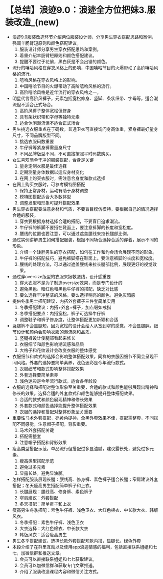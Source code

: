 # 【总结】浪迹9.0：浪迹全方位把妹3.服装改造_(new)

-   浪迹9.0服装改造环节介绍两位服装设计师，分享男生穿衣搭配思路和案例，强调羊肠臂短原则和颜色搭配建议。
    1.  服装设计师分享男生穿衣搭配思路和案例。
    2.  着重介绍羊肠臂短原则和颜色搭配建议。
    3.  提醒不要过于花俏，黑白灰是不会出错的颜色。
-   流行的嘻哈风格在穿衣风格上的影响，中国嘻哈节目的火爆带动了高阶嘻哈风格的流行。
    1.  嘻哈风格在穿衣风格上的影响。
    2.  中国嘻哈节目的火爆带动了高阶嘻哈风格的流行。
    3.  高阶嘻哈风格是近年流行的穿衣风格之一。
-   明星代言高阶风裤子，元素包括宽松修身、竖脚、条状织带、字母等，适合潮流但不适合正式场合。
    1.  高阶风裤子整体宽松但修身
    2.  具有条状织带和字母等独特元素
    3.  适合休闲潮流但不适合正式场合
-   男生挑选衣服重点在于码数，普通卫衣可直接询问身高体重，紧身裤最好量身尺寸，不同品牌版型不同。
    1.  挑选衣服码数重要
    2.  牛仔裤等紧身裤需量身尺寸
    3.  不同品牌版型不同，不可直接按照平时码数购买。
-   女生喜欢简单干净的服装搭配，合身是关键
    1.  量身定制衣服是最佳选择
    2.  定期测量身体数据以适应身材变化
    3.  在网上购买衣服时，需注意合身度和款式选择
-   在网上购买衣服时，可参考模特图搭配
    1.  保持正常身材，运动有助于身材调整
    2.  模特图搭配适合大多数体型
    3.  调整发型和形象可提升搭配效果
-   男生穿衣搭配要注意身材和气质，不要盲目模仿模特，要根据自己的情况选择合适的服装。
    1.  穿衣要根据身材选择合适的搭配，不要盲目追求潮流。
    2.  牛仔裤的裤脚不要搭在鞋面上，要注意裤脚的长度和宽松度。
    3.  腰线的位置也要注意，可以通过遮盖腰线来拉长腿部比例。
-   通过实例讲解男生如何搭配服装，根据不同场合选择合适的穿着，展示不同的形象。
    1.  介绍一个矮胖男生的穿衣搭配，如何在工作和约会场合展现不同的形象。
    2.  牛仔裤的搭配技巧，避免裤脚搭在鞋面上，要注意裤脚的长度和宽松度。
    3.  腰线的处理方法，可以通过遮盖腰线来拉长腿部比例，展现更好的视觉效果。
-   通过穿oversize版型的衣服来拯救腰线，设计感重要
    1.  穿大衣服不是为了制造oversize效果，而是专门设计的
    2.  避免黑色、暗红色和黑色牛仔裤的搭配，缺乏对比感
    3.  要么选择干净整洁的风格，要么选择明亮的颜色，避免灰暗感
-   提供冬季男士搭配建议，内搭外套裤子三件套简单实用
    1.  冬季搭配建议：内搭+外套+裤子，加点缀如戒指
    2.  冬季搭配要点：内搭宽松，裤子可选择牛仔裤
    3.  调整鞋子和裤子修身度，让整体搭配更加新颖和合适
-   竖腿裤不会显腿短，因为宽松的设计会给人从宽到窄的感觉，不会显腿胖。细节设计和颜色会影响衣服的潮流感和品质。
    1.  竖腿裤设计使腿部看起来修长
    2.  衣服细节和颜色影响潮流感和品质
    3.  大格子和花纹设计会改变衣服的整体感觉
-   衣服细节和款式的选择会影响整体搭配效果，同样的衣服因细节不同会呈现不同风格。外套的选择要简单素养，浅色迷彩是今年流行款式。
    1.  衣服细节和款式影响整体搭配效果
    2.  外套选择要简单素养
    3.  浅色迷彩是今年流行款式，适合各年龄段
-   衣服的选择和搭配对整体形象至关重要，合适的款式和颜色能够展现出精神和修长的效果。选择合适的外套款式和颜色能够提升整体搭配效果。
    1.  合适的款式和颜色展现精神和修长效果
    2.  外套款式和颜色选择能提升整体搭配效果
    3.  衣服的选择和搭配对整体形象至关重要
-   重要性马术外套搭配，亮黄色提神，全黑外套效果不佳，搭配需整套，不同搭配不同感觉，注意帽子搭配，背影重要。
    1.  马术外套搭配关键
    2.  搭配需整套
    3.  注意帽子搭配和背影效果
-   瘦高类型搭配示范，单品流行但搭配过多显油腻，建议露长处，避免过多元素。
    1.  瘦高类型搭配示范
    2.  避免过多元素
    3.  显露长处，避免显油腻。
-   怎样搭配服装展现长腿：腰线高、修身裤、素色裤子适合长腿；窄肩建议外套搭配；冬天瘦高男生搭配简单裤子和上衣。
    1.  长腿展现：腰线高、修身裤、素色裤子
    2.  窄肩建议：外套搭配
    3.  冬天搭配：简单裤子和上衣
-   瘦高男生冬季搭配：素色牛仔裤、浅色卫衣、大红色棉衣、中长款大衣、韩版风衣。
    1.  冬季搭配：素色牛仔裤、浅色卫衣
    2.  大衣选择：大红色棉衣、中长款大衣
    3.  韩版风衣：适合瘦高男生
-   男生冬季搭配建议，选择长款外套搭配短款内搭，显腿长。绿色外套
-   本段介绍了在群里互动以及使用app浪迹情感的福利，包括直接联系姐姐和七七，加微信群和推送文章。
    1.  会员可以直接联系姐姐和七七获取建议。
    2.  会员可以加微信群和获取专门文章推送。
    3.  介绍了服装改造课程内容和微信关注方式。